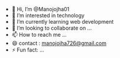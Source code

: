 - 👋 Hi, I’m @Manojojha01
- 👀 I’m interested in technology 
- 🌱 I’m currently learning web development 
- 💞️ I’m looking to collaborate on ...
- 📫 How to reach me ...
- 😄 contact : manojojha726@gmail.com
- ⚡ Fun fact: ...

<!---
Manojojha01/Manojojha01 is a ✨ special ✨ repository because its `README.md` (this file) appears on your GitHub profile.
You can click the Preview link to take a look at your changes.
--->
